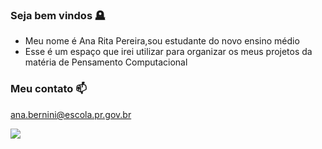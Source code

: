 ### Seja bem vindos 🪦

- Meu nome é Ana Rita Pereira,sou estudante do novo ensino médio
- Esse é um espaço que irei utilizar para organizar os meus projetos da matéria de Pensamento Computacional

### Meu contato 📫
ana.bernini@escola.pr.gov.br


![](https://media.tenor.com/ddtuthSlEmQAAAAd/bts-bts-members.gif)
